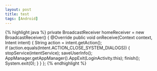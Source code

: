 ```yaml
---
layout: post
title: test
tags: [Android]
---
```


{% highlight java %}
	private BroadcastReceiver homeReceiver = new BroadcastReceiver() {
		@Override
		public void onReceive(Context context, Intent intent) {
			String action = intent.getAction();  
	        if (action.equals(Intent.ACTION_CLOSE_SYSTEM_DIALOGS)) { 
	    		stopService(intentService);
				saveUserInfo();
				AppManager.getAppManager().AppExit(LoginActivity.this);
				finish();
				System.exit(0);
	        }
		}
	};
{% endhighlight %}